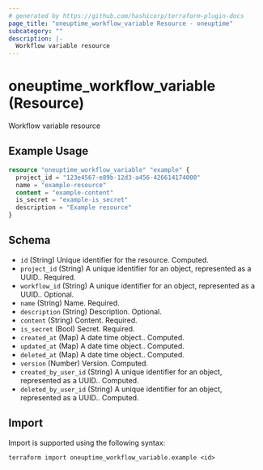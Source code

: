 ```yaml
---
# generated by https://github.com/hashicorp/terraform-plugin-docs
page_title: "oneuptime_workflow_variable Resource - oneuptime"
subcategory: ""
description: |-
  Workflow variable resource
---
```


# oneuptime_workflow_variable (Resource)

Workflow variable resource

## Example Usage

```terraform
resource "oneuptime_workflow_variable" "example" {
  project_id = "123e4567-e89b-12d3-a456-426614174000"
  name = "example-resource"
  content = "example-content"
  is_secret = "example-is_secret"
  description = "Example resource"
}
```

## Schema

- `id` (String) Unique identifier for the resource. Computed.
- `project_id` (String) A unique identifier for an object, represented as a UUID.. Required.
- `workflow_id` (String) A unique identifier for an object, represented as a UUID.. Optional.
- `name` (String) Name. Required.
- `description` (String) Description. Optional.
- `content` (String) Content. Required.
- `is_secret` (Bool) Secret. Required.
- `created_at` (Map) A date time object.. Computed.
- `updated_at` (Map) A date time object.. Computed.
- `deleted_at` (Map) A date time object.. Computed.
- `version` (Number) Version. Computed.
- `created_by_user_id` (String) A unique identifier for an object, represented as a UUID.. Computed.
- `deleted_by_user_id` (String) A unique identifier for an object, represented as a UUID.. Computed.

## Import

Import is supported using the following syntax:

```shell
terraform import oneuptime_workflow_variable.example <id>
```
